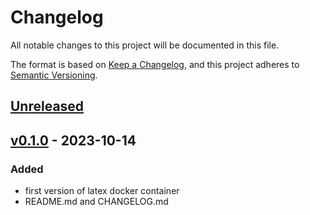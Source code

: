 # Changelog
All notable changes to this project will be documented in this file.

The format is based on [Keep a Changelog](https://keepachangelog.com/en/1.0.0/),
and this project adheres to [Semantic Versioning](https://semver.org/spec/v2.0.0.html).

## [Unreleased]

## [v0.1.0] - 2023-10-14
### Added
* first version of latex docker container
* README.md and CHANGELOG.md 

[unreleased]: https://github.com/yawn77/dockerlatex/compare/v0.1.0...HEAD
[v0.1.0]: https://github.com/yawn77/dockerlatex/releases/tag/v0.1.0
